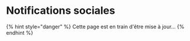# Notifications sociales

{% hint style="danger" %}
Cette page est en train d'être mise à jour...
{% endhint %}
